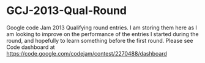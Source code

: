 GCJ-2013-Qual-Round
===================

Google code Jam 2013 Qualifying round entries.  I am storing them here as I am looking to improve on the performance of the entries I started during the round, and hopefully to learn something before the first round.
Please see Code dashboard at https://code.google.com/codejam/contest/2270488/dashboard
